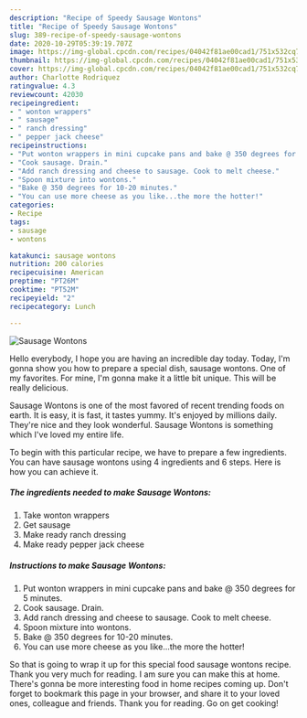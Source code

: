 ```yaml
---
description: "Recipe of Speedy Sausage Wontons"
title: "Recipe of Speedy Sausage Wontons"
slug: 389-recipe-of-speedy-sausage-wontons
date: 2020-10-29T05:39:19.707Z
image: https://img-global.cpcdn.com/recipes/04042f81ae00cad1/751x532cq70/sausage-wontons-recipe-main-photo.jpg
thumbnail: https://img-global.cpcdn.com/recipes/04042f81ae00cad1/751x532cq70/sausage-wontons-recipe-main-photo.jpg
cover: https://img-global.cpcdn.com/recipes/04042f81ae00cad1/751x532cq70/sausage-wontons-recipe-main-photo.jpg
author: Charlotte Rodriquez
ratingvalue: 4.3
reviewcount: 42030
recipeingredient:
- " wonton wrappers"
- " sausage"
- " ranch dressing"
- " pepper jack cheese"
recipeinstructions:
- "Put wonton wrappers in mini cupcake pans and bake @ 350 degrees for 5 minutes."
- "Cook sausage. Drain."
- "Add ranch dressing and cheese to sausage. Cook to melt cheese."
- "Spoon mixture into wontons."
- "Bake @ 350 degrees for 10-20 minutes."
- "You can use more cheese as you like...the more the hotter!"
categories:
- Recipe
tags:
- sausage
- wontons

katakunci: sausage wontons 
nutrition: 200 calories
recipecuisine: American
preptime: "PT26M"
cooktime: "PT52M"
recipeyield: "2"
recipecategory: Lunch

---
```



![Sausage Wontons](https://img-global.cpcdn.com/recipes/04042f81ae00cad1/751x532cq70/sausage-wontons-recipe-main-photo.jpg)

Hello everybody, I hope you are having an incredible day today. Today, I'm gonna show you how to prepare a special dish, sausage wontons. One of my favorites. For mine, I'm gonna make it a little bit unique. This will be really delicious.



Sausage Wontons is one of the most favored of recent trending foods on earth. It is easy, it is fast, it tastes yummy. It's enjoyed by millions daily. They're nice and they look wonderful. Sausage Wontons is something which I've loved my entire life.


To begin with this particular recipe, we have to prepare a few ingredients. You can have sausage wontons using 4 ingredients and 6 steps. Here is how you can achieve it.

<!--inarticleads1-->

##### The ingredients needed to make Sausage Wontons:

1. Take  wonton wrappers
1. Get  sausage
1. Make ready  ranch dressing
1. Make ready  pepper jack cheese




<!--inarticleads2-->

##### Instructions to make Sausage Wontons:

1. Put wonton wrappers in mini cupcake pans and bake @ 350 degrees for 5 minutes.
1. Cook sausage. Drain.
1. Add ranch dressing and cheese to sausage. Cook to melt cheese.
1. Spoon mixture into wontons.
1. Bake @ 350 degrees for 10-20 minutes.
1. You can use more cheese as you like...the more the hotter!




So that is going to wrap it up for this special food sausage wontons recipe. Thank you very much for reading. I am sure you can make this at home. There's gonna be more interesting food in home recipes coming up. Don't forget to bookmark this page in your browser, and share it to your loved ones, colleague and friends. Thank you for reading. Go on get cooking!

